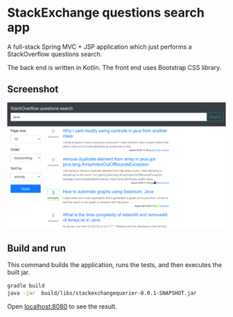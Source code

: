 # StackExchange questions search app

A full-stack Spring MVC + JSP application which just performs a StackOverflow questions search.

The back end is written in Kotlin. The front end uses Bootstrap CSS library.

## Screenshot

![screenshot](https://raw.githubusercontent.com/Vladiatro/stackex-search/master/docs/blob/screenshot.png)

## Build and run

This command builds the application, runs the tests, and then executes the built jar.
```sh
gradle build
java -jar  build/libs/stackexchangequerier-0.0.1-SNAPSHOT.jar
```

Open [localhost:8080](http://localhost:8080/) to see the result.